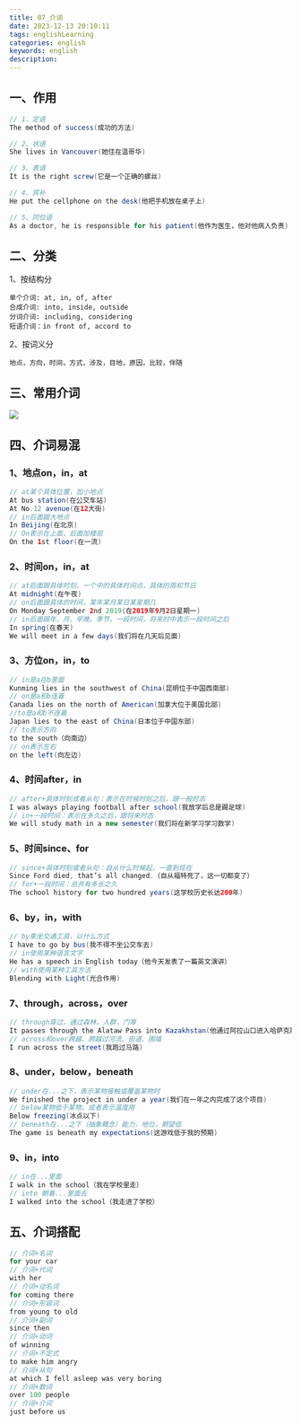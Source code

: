 ```yaml
---
title: 07_介词
date: 2023-12-13 20:10:11
tags: englishLearning
categories: english
keywords: english
description:
---
```


## 一、作用

```java
// 1、定语
The method of success(成功的方法)

// 2、状语
She lives in Vancouver(她住在温哥华)

// 3、表语
It is the right screw(它是一个正确的螺丝)

// 4、宾补
He put the cellphone on the desk(他把手机放在桌子上)

// 5、同位语
As a doctor, he is responsible for his patient(他作为医生，他对他病人负责)	
```

## 二、分类

1、按结构分

```
单个介词: at, in, of, after
合成介词: into, inside, outside
分词介词: including, considering
短语介词：in front of, accord to
```

2、按词义分

```
地点，方向，时间，方式，涉及，目地，原因，比较，伴随
```

## 三、常用介词

![](https://gaoqisen.github.io/GraphBed/202312/20231213221541.png)

## 四、介词易混

### 1、地点on，in，at

```java
// at某个具体位置，加小地点
At bus station(在公交车站)
At No.12 avenue(在12大街)
// in后面跟大地点
In Beijing(在北京)
// On表示在上面，后面加楼层
On the 1st floor(在一流)
```

### 2、时间on，in，at

```java
// at后面跟具体时刻，一个中的具体时间点，具体的周和节日
At midnight(在午夜)
// on后面跟具体的时间，某年某月某日某星期几
On Monday September 2nd 2019(在2019年9月2日星期一)
// in后面跟年，月，早晚，季节，一段时间，将来时中表示一段时间之后
In spring(在春天)
We will meet in a few days(我们将在几天后见面)
```

### 3、方位on，in，to

```java
// in是a在b里面
Kunming lies in the southwest of China(昆明位于中国西南部)
// on是a和b连着
Canada lies on the north of American(加拿大位于美国北部)
//to是a和b不连着
Japan lies to the east of China(日本位于中国东部)
// to表示方向
to the south（向南边）
// on表示左右
on the left(向左边)
```

### 4、时间after，in

```java
// after+具体时刻或者从句：表示在时候时刻之后，跟一般时态
I was always playing football after school(我放学后总是踢足球)
// in+一段时间：表示在多久之后，跟将来时态
We will study math in a new semester(我们将在新学习学习数学)
```

### 5、时间since、for

```java
// since+具体时刻或者从句：自从什么时候起，一直到现在
Since Ford died, that’s all changed.（自从福特死了，这一切都变了）
// for+一段时间：总共有多长之久
The school history for two hundred years(这学校历史长达200年)
```

### 6、by，in，with

```java
// by乘坐交通工具，以什么方式
I have to go by bus(我不得不坐公交车去)
// in使用某种语言文字
He has a speech in English today（他今天发表了一篇英文演讲）
// with使用某种工具方法
Blending with Light(光合作用)
```

### 7、through，across，over

```java
// through穿过，通过森林，人群，门等
It passes through the Alataw Pass into Kazakhstan(他通过阿拉山口进入哈萨克斯坦)
// across和over跨越、跨越过河流、街道、围墙
I run across the street(我跑过马路)
```

### 8、under，below，beneath

```java
// under在...之下，表示某物接触或覆盖某物时
We finished the project in under a year(我们在一年之内完成了这个项目)
// below某物低于某物，或者表示温度用
Below freezing(冰点以下)
// beneath在...之下（抽象概念）能力，地位，期望低
The game is beneath my expectations(这游戏低于我的预期)
```

### 9、in，into

```java
// in在...里面
I walk in the school（我在学校里走）
// into 朝着...里面去
I walked into the school（我走进了学校）
```

## 五、介词搭配

```java
// 介词+名词 
for your car
// 介词+代词
with her
// 介词+动名词
for coming there
// 介词+形容词
from young to old
// 介词+副词
since then
// 介词+动词
of winning
// 介词+不定式
to make him angry
// 介词+从句
at which I fell asleep was very boring
// 介词+数词
over 100 people
// 介词+介词
just before us
```

